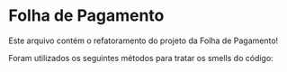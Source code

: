 # Folha de Pagamento

Este arquivo contém o refatoramento do projeto da Folha de Pagamento!

Foram utilizados os seguintes métodos para tratar os smells do código:
